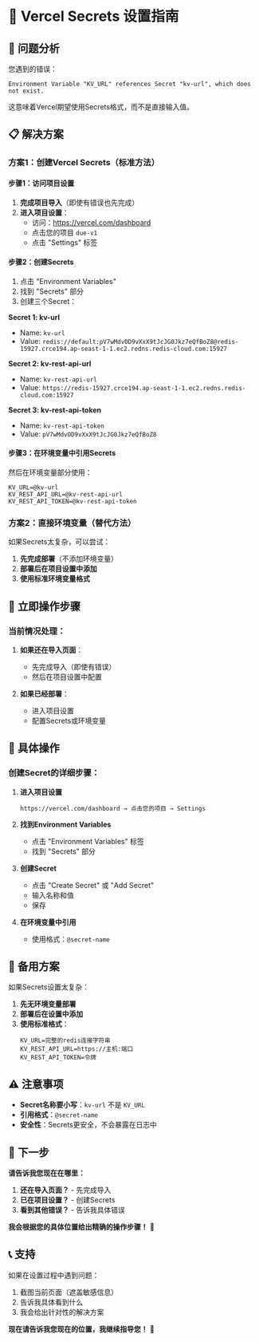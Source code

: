 # 🔐 Vercel Secrets 设置指南

## 🚨 问题分析

您遇到的错误：
```
Environment Variable "KV_URL" references Secret "kv-url", which does not exist.
```

这意味着Vercel期望使用Secrets格式，而不是直接输入值。

## 📋 解决方案

### 方案1：创建Vercel Secrets（标准方法）

#### 步骤1：访问项目设置
1. **完成项目导入**（即使有错误也先完成）
2. **进入项目设置**：
   - 访问：https://vercel.com/dashboard
   - 点击您的项目 `due-v1`
   - 点击 "Settings" 标签

#### 步骤2：创建Secrets
1. 点击 "Environment Variables"
2. 找到 "Secrets" 部分
3. 创建三个Secret：

**Secret 1: kv-url**
- Name: `kv-url`
- Value: `redis://default:pV7wMdvOD9vXxX9tJcJG0Jkz7eQfBoZ8@redis-15927.crce194.ap-seast-1-1.ec2.redns.redis-cloud.com:15927`

**Secret 2: kv-rest-api-url**
- Name: `kv-rest-api-url`
- Value: `https://redis-15927.crce194.ap-seast-1-1.ec2.redns.redis-cloud.com:15927`

**Secret 3: kv-rest-api-token**
- Name: `kv-rest-api-token`
- Value: `pV7wMdvOD9vXxX9tJcJG0Jkz7eQfBoZ8`

#### 步骤3：在环境变量中引用Secrets
然后在环境变量部分使用：
```
KV_URL=@kv-url
KV_REST_API_URL=@kv-rest-api-url
KV_REST_API_TOKEN=@kv-rest-api-token
```

### 方案2：直接环境变量（替代方法）

如果Secrets太复杂，可以尝试：

1. **先完成部署**（不添加环境变量）
2. **部署后在项目设置中添加**
3. **使用标准环境变量格式**

## 🎯 立即操作步骤

### 当前情况处理：

1. **如果还在导入页面**：
   - 先完成导入（即使有错误）
   - 然后在项目设置中配置

2. **如果已经部署**：
   - 进入项目设置
   - 配置Secrets或环境变量

## 📱 具体操作

### 创建Secret的详细步骤：

1. **进入项目设置**
   ```
   https://vercel.com/dashboard → 点击您的项目 → Settings
   ```

2. **找到Environment Variables**
   - 点击 "Environment Variables" 标签
   - 找到 "Secrets" 部分

3. **创建Secret**
   - 点击 "Create Secret" 或 "Add Secret"
   - 输入名称和值
   - 保存

4. **在环境变量中引用**
   - 使用格式：`@secret-name`

## 🔧 备用方案

如果Secrets设置太复杂：

1. **先无环境变量部署**
2. **部署后在设置中添加**
3. **使用标准格式**：
   ```
   KV_URL=完整的redis连接字符串
   KV_REST_API_URL=https://主机:端口
   KV_REST_API_TOKEN=令牌
   ```

## ⚠️ 注意事项

- **Secret名称要小写**：`kv-url` 不是 `KV_URL`
- **引用格式**：`@secret-name`
- **安全性**：Secrets更安全，不会暴露在日志中

## 🚀 下一步

**请告诉我您现在在哪里：**
1. **还在导入页面？** - 先完成导入
2. **已在项目设置？** - 创建Secrets
3. **看到其他错误？** - 告诉我具体错误

**我会根据您的具体位置给出精确的操作步骤！** 💪

## 📞 支持

如果在设置过程中遇到问题：
1. 截图当前页面（遮盖敏感信息）
2. 告诉我具体看到什么
3. 我会给出针对性的解决方案

**现在请告诉我您现在的位置，我继续指导您！** 🎯